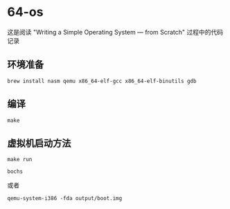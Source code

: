 # 64-os

这是阅读 "Writing a Simple Operating System — from Scratch" 过程中的代码记录

## 环境准备

```shell
brew install nasm qemu x86_64-elf-gcc x86_64-elf-binutils gdb
```
## 编译

```shell
make
```

## 虚拟机启动方法

```shell
make run
```

```shell
bochs
```

或者 

```shell
qemu-system-i386 -fda output/boot.img
```
